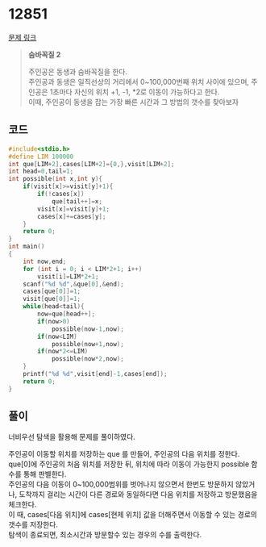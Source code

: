 # 12851

[문제 링크](https://www.acmicpc.net/problem/12851)

> __숨바꼭질 2__
>
> 주인공은 동생과 숨바꼭질을 한다.  
> 주인공과 동생은 일직선상의 거리에서 0~100,000번째 위치 사이에 있으며, 주인공은 1초마다 자신의 위치 +1, -1, *2로 이동이 가능하다고 한다.  
> 이때, 주인공이 동생을 잡는 가장 빠른 시간과 그 방법의 갯수를 찾아보자  

## 코드

```c
#include<stdio.h>
#define LIM 100000
int que[LIM+2],cases[LIM+2]={0,},visit[LIM+2];
int head=0,tail=1;
int possible(int x,int y){
    if(visit[x]>=visit[y]+1){
        if(!cases[x])
            que[tail++]=x;
        visit[x]=visit[y]+1;
        cases[x]+=cases[y];
    }
    return 0;
}
int main()
{
    int now,end;
    for (int i = 0; i < LIM*2+1; i++)
        visit[i]=LIM*2+1;
    scanf("%d %d",&que[0],&end);
    cases[que[0]]=1;
    visit[que[0]]=1;
    while(head<tail){
        now=que[head++];
        if(now>0)
            possible(now-1,now);
        if(now<LIM)
            possible(now+1,now);
        if(now*2<=LIM)
            possible(now*2,now);
    }
    printf("%d %d",visit[end]-1,cases[end]);
    return 0;
}
```

## 풀이

너비우선 탐색을 활용해 문제를 풀이하였다.  

주인공이 이동할 위치를 저장하는 que 를 만들어, 주인공의 다음 위치를 정한다.
que\[0]에 주인공의 처음 위치를 저장한 뒤, 위치에 따라 이동이 가능한지 possible 함수를 통해 판별한다.  
주인공의 다음 이동이 0~100,000범위를 벗어나지 않으면서 한번도 방문하지 않았거나, 도착까지 걸리는 시간이 다른 경로와 동일하다면 다음 위치를 저장하고 방문했음을 체크한다.  
이 때, cases[다음 위치]에 cases[현제 위치] 값을 더해주면서 이동할 수 있는 경로의 갯수를 저장한다.  
탐색이 종료되면, 최소시간과 방문할수 있는 경우의 수를 출력한다.  
